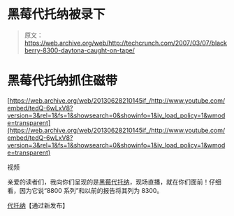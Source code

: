 # 黑莓代托纳被录下

> 原文：<https://web.archive.org/web/http://techcrunch.com/2007/03/07/blackberry-8300-daytona-caught-on-tape/>

# 黑莓代托纳抓住磁带

 [https://web.archive.org/web/20130628210145if_/http://www.youtube.com/embed/tedQ-6wLxV8?version=3&rel=1&fs=1&showsearch=0&showinfo=1&iv_load_policy=1&wmode=transparent](https://web.archive.org/web/20130628210145if_/http://www.youtube.com/embed/tedQ-6wLxV8?version=3&rel=1&fs=1&showsearch=0&showinfo=1&iv_load_policy=1&wmode=transparent)

视频

亲爱的读者们，我向你们呈现的是[黑莓代托纳](https://web.archive.org/web/20130628210145/http://crunchgear.com/2007/03/05/blackberry-8300-daytona-leaked/)，现场直播，就在你们面前！仔细看，因为它说“8800 系列”和以前的报告将其列为 8300。

[代托纳](https://web.archive.org/web/20130628210145/http://www.newlaunches.com/archives/blackberry_8300_daytona_demo_video.php)【通过新发布】